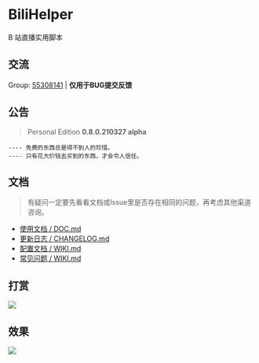 # BiliHelper
B 站直播实用脚本

## 交流

Group: [55308141](https://jq.qq.com/?_wv=1027&k=5AIDaJg) | **仅用于BUG提交反馈**

## 公告

> Personal Edition **0.8.0.210327 alpha**  

```notice
---- 免费的东西总是得不到人的珍惜。
---- 只有花大价钱去买到的东西，才会令人信任。
```

## 文档
> 有疑问一定要先看看文档或Issue里是否存在相同的问题，再考虑其他渠道咨询。  

* [使用文档 / DOC.md](./DOC.md)
* [更新日志 / CHANGELOG.md](./CHANGELOG.md)
* [配置文档 / WIKI.md](https://github.com/lkeme/BiliHelper-personal/wiki/%E9%85%8D%E7%BD%AE%E6%96%87%E4%BB%B6%E8%AF%A6%E8%A7%A3)
* [常见问题 / WIKI.md](https://github.com/lkeme/BiliHelper-personal/wiki/%E5%B8%B8%E8%A7%81%E9%97%AE%E9%A2%98)

## 打赏

![](https://i.loli.net/2019/07/13/5d2963e5cc1eb22973.png)

## 效果

![](https://i.loli.net/2019/07/13/5d296961a4bae41364.png)
